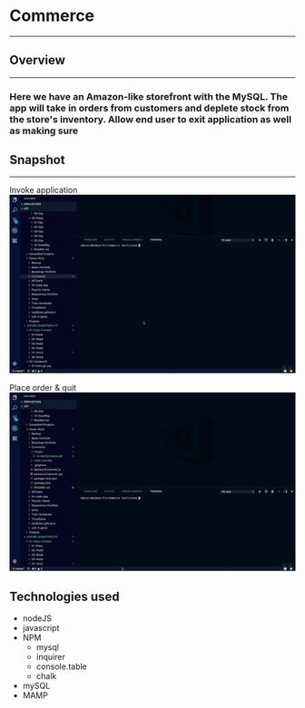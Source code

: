 
# Commerce

---
## Overview
---
### Here we have an Amazon-like storefront with the MySQL. The app will take in orders from customers and deplete stock from the store's inventory. Allow end user to exit application as well as making sure 

## Snapshot
---
Invoke application
![invoke app](images/invokeCommerce.gif)

Place order & quit
![place order](images/Commerceplaceorder.gif)



## Technologies used
* nodeJS
* javascript
* NPM
    * mysql
    * inquirer
    * console.table
    * chalk
* mySQL
* MAMP

